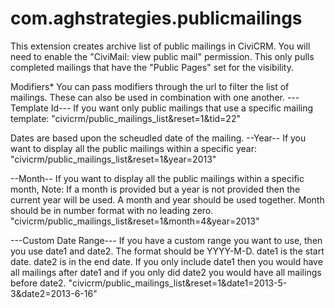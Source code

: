 com.aghstrategies.publicmailings
================================
This extension creates archive list of public mailings in CiviCRM. You will need to enable the "CiviMail: view public mail" permission. This only pulls completed mailings that have the "Public Pages" set for the visibility.

Modifiers*
You can pass modifiers through the url to filter the list of mailings. These can also be used in combination with one another. ---Template Id--- If you want only public mailings that use a specific mailing template: "civicrm/public_mailings_list&reset=1&tid=22"

Dates are based upon the scheudled date of the mailing. --Year-- If you want to display all the public mailings within a specific year: "civicrm/public_mailings_list&reset=1&year=2013"

--Month-- If you want to display all the public mailings within a specific month, Note: If a month is provided but a year is not provided then the current year will be used. A month and year should be used together. Month should be in number format with no leading zero. "civicrm/public_mailings_list&reset=1&month=4&year=2013"

---Custom Date Range--- If you have a custom range you want to use, then you use date1 and date2. The format should be YYYY-M-D. date1 is the start date. date2 is in the end date. If you only include date1 then you would have all mailings after date1 and if you only did date2 you would have all mailings before date2. "civicrm/public_mailings_list&reset=1&date1=2013-5-3&date2=2013-6-16"
